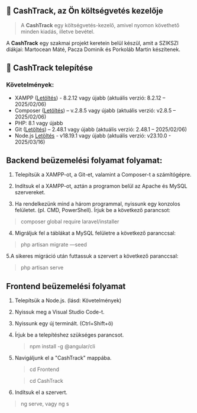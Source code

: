 ## 💸 CashTrack, az Ön költségvetés kezelője
> A **CashTrack** egy költségvetés-kezelő, amivel nyomon követhető minden kiadás, illetve bevétel.

A **CashTrack** egy szakmai projekt keretein belül készül, amit a SZIKSZI diákjai: Martocean Máté, Pacza Dominik és Porkoláb Martin készítenek.

## 💸 CashTrack telepítése

### Követelmények:
* XAMPP ([Letöltés](https://www.apachefriends.org/download.html)) - 8.2.12 vagy újabb (aktuális verzió: 8.2.12 – 2025/02/06)
* Composer ([Letöltés](https://getcomposer.org/Composer-Setup.exe)) – v.2.8.5 vagy újabb (aktuális verzió: v2.8.5 – 2025/02/06)
* PHP: 8.1 vagy újabb
* Git ([Letöltés](https://git-scm.com/download/win)) – 2.48.1 vagy újabb (aktuális verzió: 2.48.1 – 2025/02/06)
* Node.js [Letöltés](https://nodejs.org/en) - v18.19.1 vagy újabb (aktuális verzió: v23.10.0 - 2025/03/16)


## Backend beüzemelési folyamat folyamat:
1. Telepítsük a XAMPP-ot, a Git-et, valamint a Composer-t a számítógépre.

2. Indítsuk el a XAMPP-ot, aztán a programon belül az Apache és MySQL szervereket.
   
3. Ha rendelkezünk mind a három programmal, nyissunk egy konzolos felületet. (pl. CMD, PowerShell). Írjuk be a következő parancsot: 
> composer global require laravel/installer

4. Migráljuk fel a táblákat a MySQL felületre a következő paranccsal:
> php artisan migrate —seed

5.A sikeres migráció után futtassuk a szervert a következő paranccsal:
>php artisan serve


## Frontend beüzemelési folyamat

1. Telepítsük a Node.js. (lásd: Követelmények)
   
2. Nyissuk meg a Visual Studio Code-t.
   
3. Nyissunk egy új terminált. (Ctrl+Shift+ö)
   
4. Írjuk be a telepítéshez szükséges parancsot.

   > npm install -g @angular/cli
   
5. Navigáljunk el a "CashTrack" mappába.

   > cd Frontend
   
   > cd CashTrack
6. Indítsuk el a szervert.
  
  > ng serve, vagy ng s
